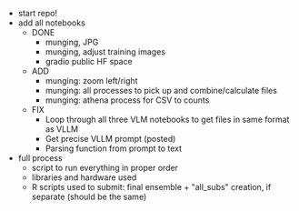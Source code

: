 * start repo!
* add all notebooks
  * DONE
    * munging, JPG
    * munging, adjust training images
    * gradio public HF space
  * ADD
    * munging: zoom left/right
    * munging: all processes to pick up and combine/calculate files
    * munging: athena process for CSV to counts
  * FIX 
    * Loop through all three VLM notebooks to get files in same format as VLLM
    * Get precise VLLM prompt (posted)
    * Parsing function from prompt to text
* full process
  * script to run everything in proper order
  * libraries and hardware used
  * R scripts used to submit: final ensemble + "all_subs" creation, if separate (should be the same)
